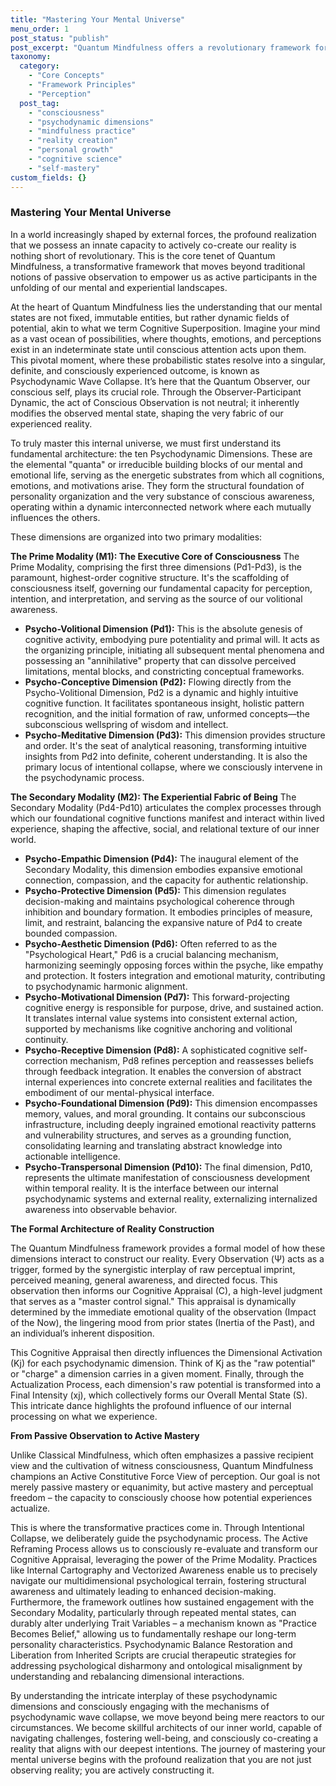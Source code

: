 ```yaml
---
title: "Mastering Your Mental Universe"
menu_order: 1
post_status: "publish"
post_excerpt: "Quantum Mindfulness offers a revolutionary framework for understanding consciousness, shifting our perspective from passive observers to active co-creators of our reality. This approach delves into the mind's fundamental building blocks, the psychodynamic dimensions, revealing how conscious attention can sculpt our inner and outer worlds. Discover how to navigate your mental landscape with intention and achieve true perceptual freedom."
taxonomy:
  category:
    - "Core Concepts"
    - "Framework Principles"
    - "Perception"
  post_tag:
    - "consciousness"
    - "psychodynamic dimensions"
    - "mindfulness practice"
    - "reality creation"
    - "personal growth"
    - "cognitive science"
    - "self-mastery"
custom_fields: {}
---
```


### Mastering Your Mental Universe

In a world increasingly shaped by external forces, the profound realization that we possess an innate capacity to actively co-create our reality is nothing short of revolutionary. This is the core tenet of Quantum Mindfulness, a transformative framework that moves beyond traditional notions of passive observation to empower us as active participants in the unfolding of our mental and experiential landscapes.

At the heart of Quantum Mindfulness lies the understanding that our mental states are not fixed, immutable entities, but rather dynamic fields of potential, akin to what we term Cognitive Superposition. Imagine your mind as a vast ocean of possibilities, where thoughts, emotions, and perceptions exist in an indeterminate state until conscious attention acts upon them. This pivotal moment, where these probabilistic states resolve into a singular, definite, and consciously experienced outcome, is known as Psychodynamic Wave Collapse. It’s here that the Quantum Observer, our conscious self, plays its crucial role. Through the Observer-Participant Dynamic, the act of Conscious Observation is not neutral; it inherently modifies the observed mental state, shaping the very fabric of our experienced reality.

To truly master this internal universe, we must first understand its fundamental architecture: the ten Psychodynamic Dimensions. These are the elemental "quanta" or irreducible building blocks of our mental and emotional life, serving as the energetic substrates from which all cognitions, emotions, and motivations arise. They form the structural foundation of personality organization and the very substance of conscious awareness, operating within a dynamic interconnected network where each mutually influences the others.

These dimensions are organized into two primary modalities:

**The Prime Modality (M1): The Executive Core of Consciousness**
The Prime Modality, comprising the first three dimensions (Pd1-Pd3), is the paramount, highest-order cognitive structure. It's the scaffolding of consciousness itself, governing our fundamental capacity for perception, intention, and interpretation, and serving as the source of our volitional awareness.

*   **Psycho-Volitional Dimension (Pd1):** This is the absolute genesis of cognitive activity, embodying pure potentiality and primal will. It acts as the organizing principle, initiating all subsequent mental phenomena and possessing an "annihilative" property that can dissolve perceived limitations, mental blocks, and constricting conceptual frameworks.
*   **Psycho-Conceptive Dimension (Pd2):** Flowing directly from the Psycho-Volitional Dimension, Pd2 is a dynamic and highly intuitive cognitive function. It facilitates spontaneous insight, holistic pattern recognition, and the initial formation of raw, unformed concepts—the subconscious wellspring of wisdom and intellect.
*   **Psycho-Meditative Dimension (Pd3):** This dimension provides structure and order. It's the seat of analytical reasoning, transforming intuitive insights from Pd2 into definite, coherent understanding. It is also the primary locus of intentional collapse, where we consciously intervene in the psychodynamic process.

**The Secondary Modality (M2): The Experiential Fabric of Being**
The Secondary Modality (Pd4-Pd10) articulates the complex processes through which our foundational cognitive functions manifest and interact within lived experience, shaping the affective, social, and relational texture of our inner world.

*   **Psycho-Empathic Dimension (Pd4):** The inaugural element of the Secondary Modality, this dimension embodies expansive emotional connection, compassion, and the capacity for authentic relationship.
*   **Psycho-Protective Dimension (Pd5):** This dimension regulates decision-making and maintains psychological coherence through inhibition and boundary formation. It embodies principles of measure, limit, and restraint, balancing the expansive nature of Pd4 to create bounded compassion.
*   **Psycho-Aesthetic Dimension (Pd6):** Often referred to as the "Psychological Heart," Pd6 is a crucial balancing mechanism, harmonizing seemingly opposing forces within the psyche, like empathy and protection. It fosters integration and emotional maturity, contributing to psychodynamic harmonic alignment.
*   **Psycho-Motivational Dimension (Pd7):** This forward-projecting cognitive energy is responsible for purpose, drive, and sustained action. It translates internal value systems into consistent external action, supported by mechanisms like cognitive anchoring and volitional continuity.
*   **Psycho-Receptive Dimension (Pd8):** A sophisticated cognitive self-correction mechanism, Pd8 refines perception and reassesses beliefs through feedback integration. It enables the conversion of abstract internal experiences into concrete external realities and facilitates the embodiment of our mental-physical interface.
*   **Psycho-Foundational Dimension (Pd9):** This dimension encompasses memory, values, and moral grounding. It contains our subconscious infrastructure, including deeply ingrained emotional reactivity patterns and vulnerability structures, and serves as a grounding function, consolidating learning and translating abstract knowledge into actionable intelligence.
*   **Psycho-Transpersonal Dimension (Pd10):** The final dimension, Pd10, represents the ultimate manifestation of consciousness development within temporal reality. It is the interface between our internal psychodynamic systems and external reality, externalizing internalized awareness into observable behavior.

**The Formal Architecture of Reality Construction**

The Quantum Mindfulness framework provides a formal model of how these dimensions interact to construct our reality. Every Observation (Ψ) acts as a trigger, formed by the synergistic interplay of raw perceptual imprint, perceived meaning, general awareness, and directed focus. This observation then informs our Cognitive Appraisal (C), a high-level judgment that serves as a "master control signal." This appraisal is dynamically determined by the immediate emotional quality of the observation (Impact of the Now), the lingering mood from prior states (Inertia of the Past), and an individual’s inherent disposition.

This Cognitive Appraisal then directly influences the Dimensional Activation (Kj) for each psychodynamic dimension. Think of Kj as the "raw potential" or "charge" a dimension carries in a given moment. Finally, through the Actualization Process, each dimension's raw potential is transformed into a Final Intensity (xj), which collectively forms our Overall Mental State (S). This intricate dance highlights the profound influence of our internal processing on what we experience.

**From Passive Observation to Active Mastery**

Unlike Classical Mindfulness, which often emphasizes a passive recipient view and the cultivation of witness consciousness, Quantum Mindfulness champions an Active Constitutive Force View of perception. Our goal is not merely passive mastery or equanimity, but active mastery and perceptual freedom – the capacity to consciously choose how potential experiences actualize.

This is where the transformative practices come in. Through Intentional Collapse, we deliberately guide the psychodynamic process. The Active Reframing Process allows us to consciously re-evaluate and transform our Cognitive Appraisal, leveraging the power of the Prime Modality. Practices like Internal Cartography and Vectorized Awareness enable us to precisely navigate our multidimensional psychological terrain, fostering structural awareness and ultimately leading to enhanced decision-making. Furthermore, the framework outlines how sustained engagement with the Secondary Modality, particularly through repeated mental states, can durably alter underlying Trait Variables – a mechanism known as "Practice Becomes Belief," allowing us to fundamentally reshape our long-term personality characteristics. Psychodynamic Balance Restoration and Liberation from Inherited Scripts are crucial therapeutic strategies for addressing psychological disharmony and ontological misalignment by understanding and rebalancing dimensional interactions.

By understanding the intricate interplay of these psychodynamic dimensions and consciously engaging with the mechanisms of psychodynamic wave collapse, we move beyond being mere reactors to our circumstances. We become skillful architects of our inner world, capable of navigating challenges, fostering well-being, and consciously co-creating a reality that aligns with our deepest intentions. The journey of mastering your mental universe begins with the profound realization that you are not just observing reality; you are actively constructing it.